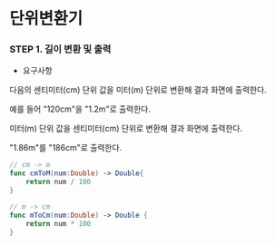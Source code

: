 # 단위변환기

### STEP 1. 길이 변환 및 출력

- 요구사항

다음의 센티미터(cm) 단위 값을 미터(m) 단위로 변환해 결과 화면에 출력한다.

 예를 들어 "120cm"을 "1.2m"로 출력한다.

미터(m) 단위 값을 센티미터(cm) 단위로 변환해 결과 화면에 출력한다.

 "1.86m"를 "186cm"로 출력한다.

```swift
// cm -> m
func cmToM(num:Double) -> Double{
    return num / 100
}

// m -> cm
func mToCm(num:Double) -> Double {
    return num * 100
}
```

